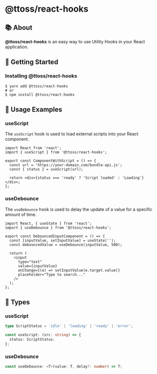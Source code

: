 # @ttoss/react-hooks

## 📚 About

**@ttoss/react-hooks** is an easy way to use Utility Hooks in your React application.

## 🚀 Getting Started

### Installing @ttoss/react-hooks

```shell
$ yarn add @ttoss/react-hooks
# or
$ npm install @ttoss/react-hooks
```

## 📄 Usage Examples

### useScript

The `useScript` hook is used to load external scripts into your React component.

```tsx
import React from 'react';
import { useScript } from '@ttoss/react-hooks';

export const ComponentWithScript = () => {
  const url = 'https://your-domain.com/bundle-api.js';
  const { status } = useScript(url);

  return <div>{status === 'ready' ? 'Script loaded' : 'Loading'}</div>;
};
```

### useDebounce

The `useDebounce` hook is used to delay the update of a value for a specific amount of time.

```tsx
import React, { useState } from 'react';
import { useDebounce } from '@ttoss/react-hooks';

export const DebouncedInputComponent = () => {
  const [inputValue, setInputValue] = useState('');
  const debouncedValue = useDebounce(inputValue, 500);

  return (
    <input
      type="text"
      value={inputValue}
      onChange={(e) => setInputValue(e.target.value)}
      placeholder="Type to search..."
    />
  );
};
```

## 📘 Types

### useScript

```ts
type ScriptStatus = 'idle' | 'loading' | 'ready' | 'error';

const useScript: (src: string) => {
  status: ScriptStatus;
};
```

### useDebounce

```ts
const useDebounce: <T>(value: T, delay?: number) => T;
```

